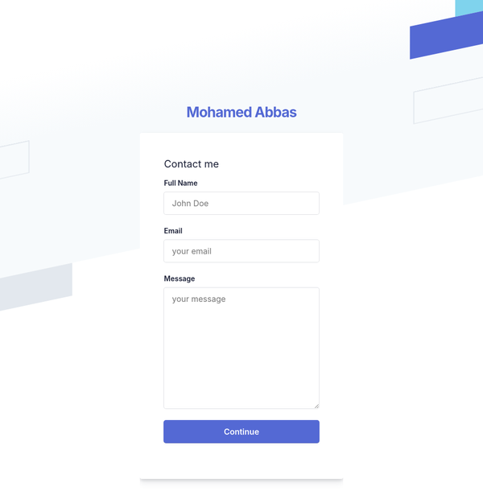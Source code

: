 https://codepen.io/stack-findover/pen/OJRvPQv

<style>
* {
  padding: 0;
  margin: 0;
  color: #1a1f36;
  box-sizing: border-box;
  word-wrap: break-word;
  font-family: -apple-system,BlinkMacSystemFont,Segoe UI,Roboto,Helvetica Neue,Ubuntu,sans-serif;
}
body {
    min-height: 100%;
    background-color: #ffffff;
}
h1 {
    letter-spacing: -1px;
}
a {
  color: #5469d4;
  text-decoration: unset;
}
.login-root {
    background: #fff;
    display: flex;
    width: 100%;
    min-height: 100vh;
    overflow: hidden;
}
.loginbackground {
    min-height: 692px;
    position: fixed;
    bottom: 0;
    left: 0;
    right: 0;
    top: 0;
    z-index: 0;
    overflow: hidden;
}
.flex-flex {
    display: flex;
}
.align-center {
  align-items: center; 
}
.center-center {
  align-items: center;
  justify-content: center;
}
.box-root {
    box-sizing: border-box;
}
.flex-direction--column {
    -ms-flex-direction: column;
    flex-direction: column;
}
.loginbackground-gridContainer {
    display: -ms-grid;
    display: grid;
    -ms-grid-columns: [start] 1fr [left-gutter] (86.6px)[16] [left-gutter] 1fr [end];
    grid-template-columns: [start] 1fr [left-gutter] repeat(16,86.6px) [left-gutter] 1fr [end];
    -ms-grid-rows: [top] 1fr [top-gutter] (64px)[8] [bottom-gutter] 1fr [bottom];
    grid-template-rows: [top] 1fr [top-gutter] repeat(8,64px) [bottom-gutter] 1fr [bottom];
    justify-content: center;
    margin: 0 -2%;
    transform: rotate(-12deg) skew(-12deg);
}
.box-divider--light-all-2 {
    box-shadow: inset 0 0 0 2px #e3e8ee;
}
.box-background--blue {
    background-color: #5469d4;
}
.box-background--white {
  background-color: #ffffff; 
}
.box-background--blue800 {
    background-color: #212d63;
}
.box-background--gray100 {
    background-color: #e3e8ee;
}
.box-background--cyan200 {
    background-color: #7fd3ed;
}
.padding-top--64 {
  padding-top: 64px;
}
.padding-top--24 {
  padding-top: 24px;
}
.padding-top--48 {
  padding-top: 48px;
}
.padding-bottom--24 {
  padding-bottom: 24px;
}
.padding-horizontal--48 {
  padding: 48px;
}
.padding-bottom--15 {
  padding-bottom: 15px;
}


.flex-justifyContent--center {
  -ms-flex-pack: center;
  justify-content: center;
}

.formbg {
    margin: 0px auto;
    width: 100%;
    max-width: 448px;
    background: white;
    border-radius: 4px;
    box-shadow: rgba(60, 66, 87, 0.12) 0px 7px 14px 0px, rgba(0, 0, 0, 0.12) 0px 3px 6px 0px;
}
span {
    display: block;
    font-size: 20px;
    line-height: 28px;
    color: #1a1f36;
}
label {
    margin-bottom: 10px;
}
.reset-pass a,label {
    font-size: 14px;
    font-weight: 600;
    display: block;
}
.reset-pass > a {
    text-align: right;
    margin-bottom: 10px;
}
.grid--50-50 {
    display: grid;
    grid-template-columns: 50% 50%;
    align-items: center;
}

.field input {
    font-size: 16px;
    line-height: 28px;
    padding: 8px 16px;
    width: 100%;
    min-height: 44px;
    border: unset;
    border-radius: 4px;
    outline-color: rgb(84 105 212 / 0.5);
    background-color: rgb(255, 255, 255);
    box-shadow: rgba(0, 0, 0, 0) 0px 0px 0px 0px, 
                rgba(0, 0, 0, 0) 0px 0px 0px 0px, 
                rgba(0, 0, 0, 0) 0px 0px 0px 0px, 
                rgba(60, 66, 87, 0.16) 0px 0px 0px 1px, 
                rgba(0, 0, 0, 0) 0px 0px 0px 0px, 
                rgba(0, 0, 0, 0) 0px 0px 0px 0px, 
                rgba(0, 0, 0, 0) 0px 0px 0px 0px;
}

.field-textarea textarea {
    font-size: 16px;
    line-height: 28px;
    padding: 8px 16px;
    width: 100%;
    min-height: 200px;
    border: unset;
    border-radius: 4px;
    outline-color: rgb(84 105 212 / 0.5);
    background-color: rgb(255, 255, 255);
    box-shadow: rgba(0, 0, 0, 0) 0px 0px 0px 0px, 
                rgba(0, 0, 0, 0) 0px 0px 0px 0px, 
                rgba(0, 0, 0, 0) 0px 0px 0px 0px, 
                rgba(60, 66, 87, 0.16) 0px 0px 0px 1px, 
                rgba(0, 0, 0, 0) 0px 0px 0px 0px, 
                rgba(0, 0, 0, 0) 0px 0px 0px 0px, 
                rgba(0, 0, 0, 0) 0px 0px 0px 0px;
}

input[type="submit"] {
    background-color: rgb(84, 105, 212);
    box-shadow: rgba(0, 0, 0, 0) 0px 0px 0px 0px, 
                rgba(0, 0, 0, 0) 0px 0px 0px 0px, 
                rgba(0, 0, 0, 0.12) 0px 1px 1px 0px, 
                rgb(84, 105, 212) 0px 0px 0px 1px, 
                rgba(0, 0, 0, 0) 0px 0px 0px 0px, 
                rgba(0, 0, 0, 0) 0px 0px 0px 0px, 
                rgba(60, 66, 87, 0.08) 0px 2px 5px 0px;
    color: #fff;
    font-weight: 600;
    cursor: pointer;
}
.field-checkbox input {
    width: 20px;
    height: 15px;
    margin-right: 5px; 
    box-shadow: unset;
    min-height: unset;
}
.field-checkbox label {
    display: flex;
    align-items: center;
    margin: 0;
}
a.ssolink {
    display: block;
    text-align: center;
    font-weight: 600;
}
.footer-link span {
    font-size: 14px;
    text-align: center;
}
.listing a {
    color: #697386;
    font-weight: 600;
    margin: 0 10px;
}

.animationRightLeft {
  animation: animationRightLeft 2s ease-in-out infinite;
}
.animationLeftRight {
  animation: animationLeftRight 2s ease-in-out infinite;
}
.tans3s {
  animation: animationLeftRight 3s ease-in-out infinite;
}
.tans4s {
  animation: animationLeftRight 4s ease-in-out infinite;
}

@keyframes animationLeftRight {
  0% {
    transform: translateX(0px);
  }
  50% {
    transform: translateX(1000px);
  }
  100% {
    transform: translateX(0px);
  }
} 

@keyframes animationRightLeft {
  0% {
    transform: translateX(0px);
  }
  50% {
    transform: translateX(-1000px);
  }
  100% {
    transform: translateX(0px);
  }
} 

</style>



<div class="login-root">
    <div class="box-root flex-flex flex-direction--column" style="min-height: 100vh;flex-grow: 1;">
      <div class="loginbackground box-background--white padding-top--64">
        <div class="loginbackground-gridContainer">
          <div class="box-root flex-flex" style="grid-area: top / start / 8 / end;">
            <div class="box-root" style="background-image: linear-gradient(white 0%, rgb(247, 250, 252) 33%); flex-grow: 1;">
            </div>
          </div>
          <div class="box-root flex-flex" style="grid-area: 4 / 2 / auto / 5;">
            <div class="box-root box-divider--light-all-2 animationLeftRight tans3s" style="flex-grow: 1;"></div>
          </div>
          <div class="box-root flex-flex" style="grid-area: 6 / start / auto / 2;">
            <div class="box-root box-background--blue800" style="flex-grow: 1;"></div>
          </div>
          <div class="box-root flex-flex" style="grid-area: 7 / start / auto / 4;">
            <div class="box-root box-background--blue animationLeftRight" style="flex-grow: 1;"></div>
          </div>
          <div class="box-root flex-flex" style="grid-area: 8 / 4 / auto / 6;">
            <div class="box-root box-background--gray100 animationLeftRight tans3s" style="flex-grow: 1;"></div>
          </div>
          <div class="box-root flex-flex" style="grid-area: 2 / 15 / auto / end;">
            <div class="box-root box-background--cyan200 animationRightLeft tans4s" style="flex-grow: 1;"></div>
          </div>
          <div class="box-root flex-flex" style="grid-area: 3 / 14 / auto / end;">
            <div class="box-root box-background--blue animationRightLeft" style="flex-grow: 1;"></div>
          </div>
          <div class="box-root flex-flex" style="grid-area: 4 / 17 / auto / 20;">
            <div class="box-root box-background--gray100 animationRightLeft tans4s" style="flex-grow: 1;"></div>
          </div>
          <div class="box-root flex-flex" style="grid-area: 5 / 14 / auto / 17;">
            <div class="box-root box-divider--light-all-2 animationRightLeft tans3s" style="flex-grow: 1;"></div>
          </div>
        </div>
      </div>
      <div class="box-root padding-top--24 flex-flex flex-direction--column" style="flex-grow: 1; z-index: 9;">
        <div class="box-root padding-top--48 padding-bottom--24 flex-flex flex-justifyContent--center">
          <h1><a href="https://www.linkedin.com/in/mohabbas/" rel="dofollow">Mohamed Abbas</a></h1>
        </div>
        <div class="formbg-outer">
          <div class="formbg">
            <div class="formbg-inner padding-horizontal--48">
              <span class="padding-bottom--15">Contact me</span>
               <form  id="fs-frm" name="simple-contact-form" accept-charset="utf-8" action="https://formspree.io/f/mnqlleyl" method="post">
                 <div class="field padding-bottom--24">
                  <label for="email">Full Name</label>
                  <input type="text" name="name" placeholder="John Doe" required="">
                </div>
                <div class="field padding-bottom--24">
                  <label for="email">Email</label>
                  <input type="email" name="email" placeholder="your email" required="">
                </div>
                <div class="field field-textarea padding-bottom--24">
                  <label for="message">Message</label>
                  <textarea  class="field field-textarea padding-bottom--24" rows="8" cols="45" name="message" placeholder="your message" required=""></textarea>
                </div>
                <div class="field padding-bottom--24">
                  <input type="submit" name="submit" value="Continue">
                </div>
              </form>
            </div>
          </div>
        </div>
      </div>
    </div>
  </div>
